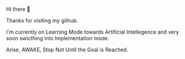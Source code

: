 Hi there 👋

Thanks for visiting my github.

I'm currently on Learning Mode towards Artificial Intellegence and very soon swicthing into Implementation mode.


Arise, AWAKE, Stop Not Until the Goal is Reached.


<!--
**sharathprakash81/sharathprakash81** is a ✨ _special_ ✨ repository because its `README.md` (this file) appears on your GitHub profile.

Here are some ideas to get you started:

- 🔭 I’m currently working on ...
- 🌱 I’m currently learning ...
- 👯 I’m looking to collaborate on ...
- 🤔 I’m looking for help with ...
- 💬 Ask me about ...
- 📫 How to reach me: ...
- 😄 Pronouns: ...
- ⚡ Fun fact: ...
-->
